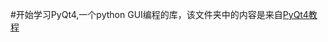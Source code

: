 #开始学习PyQt4,一个python GUI编程的库，该文件夹中的内容是来自[PyQt4教程](http://www.qaulau.com/books/PyQt4_Tutorial/index.html)
